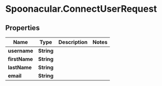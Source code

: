 # Spoonacular.ConnectUserRequest

## Properties

Name | Type | Description | Notes
------------ | ------------- | ------------- | -------------
**username** | **String** |  | 
**firstName** | **String** |  | 
**lastName** | **String** |  | 
**email** | **String** |  | 


